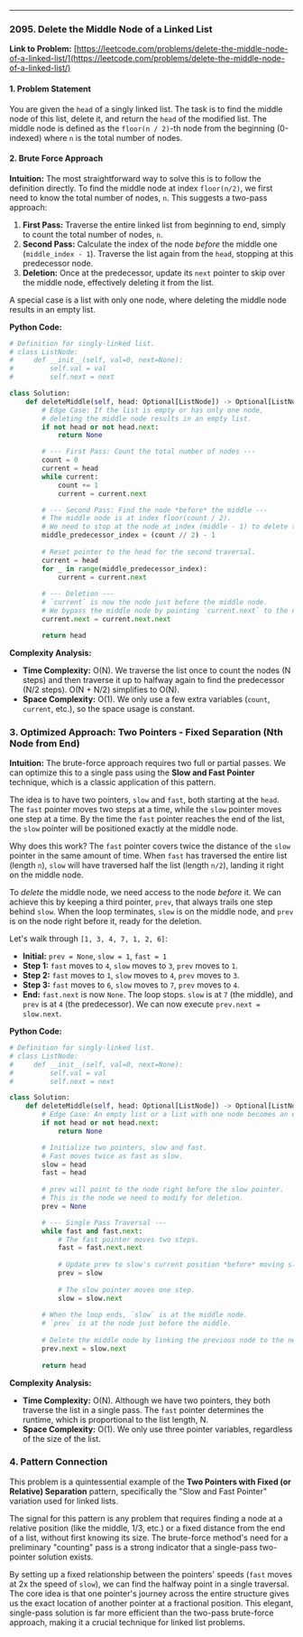 ---
### **2095. Delete the Middle Node of a Linked List**
**Link to Problem:** [https://leetcode.com/problems/delete-the-middle-node-of-a-linked-list/](https://leetcode.com/problems/delete-the-middle-node-of-a-linked-list/)

#### **1. Problem Statement**
You are given the `head` of a singly linked list. The task is to find the middle node of this list, delete it, and return the `head` of the modified list. The middle node is defined as the `floor(n / 2)`-th node from the beginning (0-indexed) where `n` is the total number of nodes.

#### **2. Brute Force Approach**
**Intuition:**
The most straightforward way to solve this is to follow the definition directly. To find the middle node at index `floor(n/2)`, we first need to know the total number of nodes, `n`. This suggests a two-pass approach:

1.  **First Pass:** Traverse the entire linked list from beginning to end, simply to count the total number of nodes, `n`.
2.  **Second Pass:** Calculate the index of the node *before* the middle one (`middle_index - 1`). Traverse the list again from the `head`, stopping at this predecessor node.
3.  **Deletion:** Once at the predecessor, update its `next` pointer to skip over the middle node, effectively deleting it from the list.

A special case is a list with only one node, where deleting the middle node results in an empty list.

**Python Code:**
```python
# Definition for singly-linked list.
# class ListNode:
#     def __init__(self, val=0, next=None):
#         self.val = val
#         self.next = next

class Solution:
    def deleteMiddle(self, head: Optional[ListNode]) -> Optional[ListNode]:
        # Edge Case: If the list is empty or has only one node,
        # deleting the middle node results in an empty list.
        if not head or not head.next:
            return None

        # --- First Pass: Count the total number of nodes ---
        count = 0
        current = head
        while current:
            count += 1
            current = current.next

        # --- Second Pass: Find the node *before* the middle ---
        # The middle node is at index floor(count / 2).
        # We need to stop at the node at index (middle - 1) to delete the middle.
        middle_predecessor_index = (count // 2) - 1
        
        # Reset pointer to the head for the second traversal.
        current = head
        for _ in range(middle_predecessor_index):
            current = current.next
            
        # --- Deletion ---
        # `current` is now the node just before the middle node.
        # We bypass the middle node by pointing `current.next` to the node after the middle.
        current.next = current.next.next

        return head

```
**Complexity Analysis:**

*   **Time Complexity:** O(N). We traverse the list once to count the nodes (N steps) and then traverse it up to halfway again to find the predecessor (N/2 steps). O(N + N/2) simplifies to O(N).
*   **Space Complexity:** O(1). We only use a few extra variables (`count`, `current`, etc.), so the space usage is constant.

### **3. Optimized Approach: Two Pointers - Fixed Separation (Nth Node from End)**
**Intuition:**
The brute-force approach requires two full or partial passes. We can optimize this to a single pass using the **Slow and Fast Pointer** technique, which is a classic application of this pattern.

The idea is to have two pointers, `slow` and `fast`, both starting at the `head`. The `fast` pointer moves two steps at a time, while the `slow` pointer moves one step at a time. By the time the `fast` pointer reaches the end of the list, the `slow` pointer will be positioned exactly at the middle node.

Why does this work? The `fast` pointer covers twice the distance of the `slow` pointer in the same amount of time. When `fast` has traversed the entire list (length `n`), `slow` will have traversed half the list (length `n/2`), landing it right on the middle node.

To *delete* the middle node, we need access to the node *before* it. We can achieve this by keeping a third pointer, `prev`, that always trails one step behind `slow`. When the loop terminates, `slow` is on the middle node, and `prev` is on the node right before it, ready for the deletion.

Let's walk through `[1, 3, 4, 7, 1, 2, 6]`:
- **Initial:** `prev = None`, `slow = 1`, `fast = 1`
- **Step 1:** `fast` moves to `4`, `slow` moves to `3`, `prev` moves to `1`.
- **Step 2:** `fast` moves to `1`, `slow` moves to `4`, `prev` moves to `3`.
- **Step 3:** `fast` moves to `6`, `slow` moves to `7`, `prev` moves to `4`.
- **End:** `fast.next` is now `None`. The loop stops. `slow` is at `7` (the middle), and `prev` is at `4` (the predecessor). We can now execute `prev.next = slow.next`.

**Python Code:**
```python
# Definition for singly-linked list.
# class ListNode:
#     def __init__(self, val=0, next=None):
#         self.val = val
#         self.next = next

class Solution:
    def deleteMiddle(self, head: Optional[ListNode]) -> Optional[ListNode]:
        # Edge Case: An empty list or a list with one node becomes an empty list.
        if not head or not head.next:
            return None

        # Initialize two pointers, slow and fast.
        # Fast moves twice as fast as slow.
        slow = head
        fast = head
        
        # prev will point to the node right before the slow pointer.
        # This is the node we need to modify for deletion.
        prev = None

        # --- Single Pass Traversal ---
        while fast and fast.next:
            # The fast pointer moves two steps.
            fast = fast.next.next
            
            # Update prev to slow's current position *before* moving slow.
            prev = slow
            
            # The slow pointer moves one step.
            slow = slow.next
            
        # When the loop ends, `slow` is at the middle node.
        # `prev` is at the node just before the middle.
        
        # Delete the middle node by linking the previous node to the next one.
        prev.next = slow.next
        
        return head
```
**Complexity Analysis:**

*   **Time Complexity:** O(N). Although we have two pointers, they both traverse the list in a single pass. The `fast` pointer determines the runtime, which is proportional to the list length, N.
*   **Space Complexity:** O(1). We only use three pointer variables, regardless of the size of the list.

### **4. Pattern Connection**
This problem is a quintessential example of the **Two Pointers with Fixed (or Relative) Separation** pattern, specifically the "Slow and Fast Pointer" variation used for linked lists.

The signal for this pattern is any problem that requires finding a node at a relative position (like the middle, 1/3, etc.) or a fixed distance from the end of a list, without first knowing its size. The brute-force method's need for a preliminary "counting" pass is a strong indicator that a single-pass two-pointer solution exists.

By setting up a fixed relationship between the pointers' speeds (`fast` moves at 2x the speed of `slow`), we can find the halfway point in a single traversal. The core idea is that one pointer's journey across the entire structure gives us the exact location of another pointer at a fractional position. This elegant, single-pass solution is far more efficient than the two-pass brute-force approach, making it a crucial technique for linked list problems.